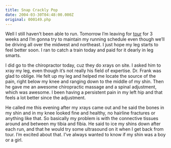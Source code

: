 ```yaml
---
title: Snap Crackly Pop
date: 2004-03-30T04:48:00.000Z
original: 000149.php
---
```


Well I still haven’t been able to run. Tomorrow I’m leaving for <a href="https://www.pascal.com/tour">tour</a> for 3 weeks and I’m gonna try to maintain my running schedule even though we’ll be driving all over the midwest and northeast. I just hope my leg starts to feel better soon. I ran to catch a train today and paid for it dearly in leg smarts.

I did go to the chiropractor today, cuz they do xrays on site. I asked him to xray my leg, even though it’s not really his field of expertise. Dr. Frank was glad to oblige. He felt up my leg and helped me locate the source of the pain, right below my knee and ranging down to the middle of my shin. Then he gave me an awesome chiropractic massage and a spinal adjustment, which was awesome. I been having a persistent pain in my left hip and that feels a lot better since the adjustment.

He called me this evening after my xrays came out and he said the bones in my shin and in my knee looked fine and healthy, no hairline fractures or anything like that. So basically my problem is with the connective tissues around and between my tibia and fibia. He said to ice my shins down after each run, and that he would try some ultrasound on it when I get back from tour. I’m excited about that. I’ve always wanted to know if my shin was a boy or a girl.
